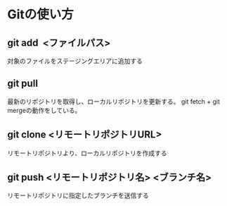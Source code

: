 # Gitの使い方

## git add  <ファイルパス>
対象のファイルをステージングエリアに追加する

## git pull
最新のリポジトリを取得し、ローカルリポジトリを更新する。
git fetch + git mergeの動作をしている。

## git clone <リモートリポジトリURL>  
リモートリポジトリより、ローカルリポジトリを作成する

## git push <リモートリポジトリ名> <ブランチ名>
リモートリポジトリに指定したブランチを送信する